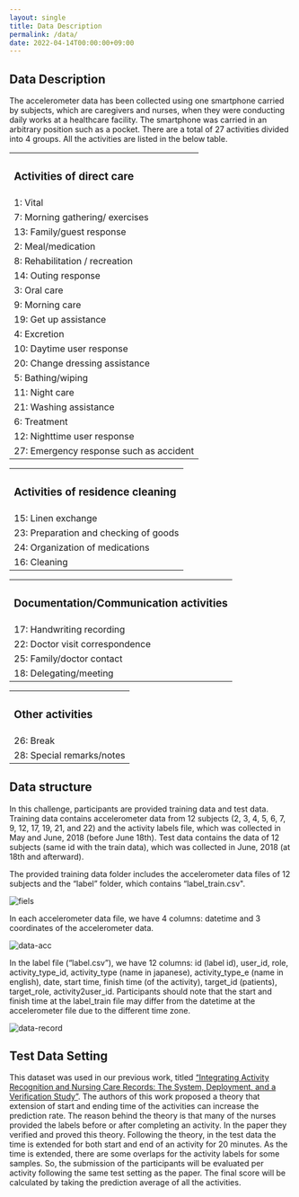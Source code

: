 ```yaml
---
layout: single
title: Data Description
permalink: /data/
date: 2022-04-14T00:00:00+09:00
---
```

## Data Description
The accelerometer data has been collected using one smartphone carried by subjects, which are caregivers and nurses, when they were conducting daily works at a healthcare facility. The smartphone was carried in an arbitrary position such as a pocket. There are a total of 27 activities divided into 4 groups. All the activities are listed in the below table.

<style>
tr,
td {
    border: none;
}

</style>
<table style="border: none">
  <tr>
    <th style="text-align: left"><h3>Activities of direct care</h3></th>
  </tr>
    <tr><td>1: Vital</td></tr>
    <tr><td>7: Morning gathering/ exercises</td></tr>
    <tr><td>13: Family/guest response</td></tr>
    <tr><td>2: Meal/medication</td></tr>
    <tr><td>8: Rehabilitation / recreation</td></tr>
    <tr><td>14: Outing response</td></tr>
    <tr><td>3: Oral care</td></tr>
    <tr><td>9: Morning care</td></tr>
    <tr><td>19: Get up assistance</td></tr>
    <tr><td>4: Excretion</td></tr>
    <tr><td>10: Daytime user response</td></tr>
    <tr><td>20: Change dressing assistance</td></tr>
    <tr><td>5: Bathing/wiping</td></tr>
    <tr><td>11: Night care</td></tr>
    <tr><td>21: Washing assistance</td></tr>
    <tr><td>6: Treatment</td></tr>
    <tr><td>12: Nighttime user response</td></tr>
    <tr><td>27: Emergency response such as accident</td></tr>
</table>

<table>
  <tr>
    <th style="text-align: left"><h3>Activities of residence cleaning</h3></th>
  </tr>
    <tr><td>15: Linen exchange</td></tr>
    <tr><td>23: Preparation and checking of goods</td></tr>
    <tr><td>24: Organization of medications</td></tr>
    <tr><td>16: Cleaning</td></tr>
</table>

<table>
  <tr>
    <th style="text-align: left"><h3>Documentation/Communication activities</h3></th>
  </tr>
    <tr><td>17: Handwriting recording</td></tr>
    <tr><td>22: Doctor visit correspondence</td></tr>
    <tr><td>25: Family/doctor contact</td></tr>
    <tr><td>18: Delegating/meeting</td></tr>
</table>

<table>
  <tr>
    <th style="text-align: left"><h3>Other activities</h3></th>
  </tr>
    <tr><td>26: Break</td></tr>
    <tr><td>28: Special remarks/notes</td></tr>
</table>


## Data structure
In this challenge, participants are provided training data and test data. Training data contains accelerometer data from 12 subjects (2, 3, 4, 5, 6, 7, 9, 12, 17, 19, 21, and 22) and the activity labels file, which was collected in May and June, 2018 (before June 18th). Test data contains the data of 12 subjects (same id with the train data), which was collected in June, 2018 (at 18th and afterward).

The provided training data folder includes the accelerometer data files of 12 subjects and the “label” folder, which contains “label_train.csv". 

![fiels](/nurse2021/assets/files.png)

In each accelerometer data file, we have 4 columns: datetime and 3 coordinates of the accelerometer data.

![data-acc](/nurse2021/assets/data-acc.png)


In the label file (“label.csv”), we have 12 columns: id (label id), user_id, role, activity_type_id, activity_type (name in japanese), activity_type_e (name in english), date, start time, finish time (of the activity), target_id (patients), target_role, activity2user_id.
Participants should note that the start and finish time at the label_train file may differ from the datetime at the accelerometer file due to the different time zone.

![data-record](/nurse2021/assets/data-record.png)

## Test Data Setting
This dataset was used in our previous work, titled [“Integrating Activity Recognition and Nursing Care Records: The System, Deployment, and a Verification Study”](https://dl.acm.org/doi/abs/10.1145/3351244). The authors of this work proposed a theory that  extension of start and ending time of the activities can increase the prediction rate. The reason behind the theory is that many of the nurses provided the labels before or after completing an activity. In the paper they verified and proved this theory. Following the theory, in the test data the time is extended for both start and end of an activity for 20 minutes. As the time is extended, there are some overlaps for the activity labels for some samples. So, the submission of the participants will be evaluated per activity following the same test setting as the paper. The final score will be calculated by taking the prediction average of all the activities.


<!--
The accelerometer data has been collected using one smartphone carried by subjects, which are caregivers and nurses, when they were conducting daily works at a healthcare facility. The smartphone was carried in an arbitrary position such as a pocket. There are a total of 27 activities divided into 4 groups. All the activities are listed in the below table.

<ul>
  <li><b>Position of the Mobile phone:</b> Attached in right arm using armband</li>
  <li><b>Sampling rate:</b> 60 Hz</li>
  <li><b>Preprocessing:</b> No preprocessing method is applied on this data</li>
  <li><b>Training and Testing data:</b> <a href = "https://ieee-dataport.org/open-access/nurse-care-activities-datasets-laboratory-and-real-field">Download the training and testing data</a></li>
</ul>

<style>
ul.no-bullets {
  list-style-type: none;
  margin: 1;
  padding: 1;
}
</style>
### Activities of direct care
<ul class="no-bullets">
  <li> 1: Vital </li>
  <li> 7: Morning gathering/ exercises </li>
  <li> 13: Family/guest response </li>
  <li> 2: Meal/medication </li>
  <li> 8: Rehabilitation / recreation </li>
  <li> 14: Outing response </li>
  <li> </li>
  <li> </li>
  <li> </li>
  <li> </li>
  <li> </li>
  <li> </li>
</ul>

## Data structure (not final)
### Training
In this challenge, participants are provided training data and test data. Training data contains accelerometer data from 12 subjects (2, 3, 4, 5, 6, 7, 9, 12, 17, 19, 21, and 22) and the activity labels file, which was collected in May and June, 2018 (before June 18th). Test data contains the data of 12 subjects (same id with the train data), which was collected in June, 2018 (at 18th and afterward).

The provided training data folder includes the accelerometer data files of 12 subjects and the “label” folder, which contains “label_train.csv”.

In each accelerometer data file, we have 4 columns: datetime and 3 coordinates of the accelerometer data.

In the label file (“label.csv”), we have 12 columns: id (label id), user_id, role, activity_type_id, activity_type (name in japanese), activity_type_e (name in english), date, start time, finish time (of the activity), target_id (patients), target_role, activity2user_id. Participants should note that the start and finish time at the label_train file may differ from the datetime at the accelerometer file due to the different time zone.

<ul>
  <li>Field accelerometer data (6 subjects)</li>
  <li>Lab  accelerometer data (2 subjects)</li>
  <li>labels of field data</li>
  <li>labels of lab data</li>
</ul>

### Testing
This dataset was used in our previous work, titled “Integrating Activity Recognition and Nursing Care Records: The System, Deployment, and a Verification Study”. The authors of this work proposed a theory that extension of start and ending time of the activities can increase the prediction rate. The reason behind the theory is that many of the nurses provided the labels before or after completing an activity. In the paper they verified and proved this theory. Following the theory, in the test data the time is extended for both start and end of an activity for 20 minutes. As the time is extended, there are some overlaps for the activity labels for some samples. So, the submission of the participants will be evaluated per activity following the same test setting as the paper. The final score will be calculated by taking the prediction average of all the activities.

<ul>
  <li>Field accelerometer data (3 subjects) </li>
</ul>
--->
